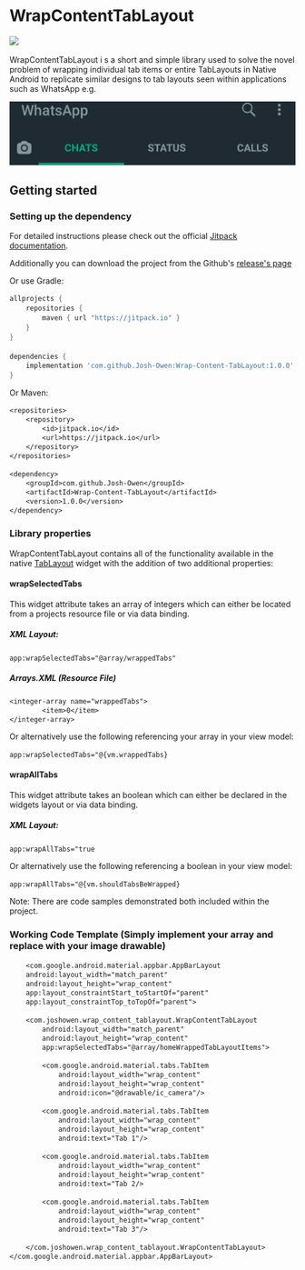 # WrapContentTabLayout

[![](https://jitpack.io/v/Josh-Owen/Wrap-Content-TabLayout.svg)](https://jitpack.io/#Josh-Owen/Wrap-Content-TabLayout)

WrapContentTabLayout i  s a short and simple library used to solve the novel problem
of wrapping individual tab items or entire TabLayouts in Native Android to replicate
similar designs to tab layouts seen within applications such as WhatsApp e.g.

![](images/tablayout_image.jpg)

## Getting started

### Setting up the dependency

For detailed instructions please check out the official [Jitpack documentation](https://jitpack.io/#Josh-Owen/Wrap-Content-TabLayout/Tag).

Additionally you can download the project from the Github's [release's page](https://github.com/Josh-Owen/Wrap-Content-TabLayout/releases)

Or use Gradle:

```gradle
allprojects {
    repositories {
        maven { url "https://jitpack.io" }
    }
}

dependencies {
    implementation 'com.github.Josh-Owen:Wrap-Content-TabLayout:1.0.0'
}
```

Or Maven:

```
<repositories>
    <repository>
        <id>jitpack.io</id>
        <url>https://jitpack.io</url>
    </repository>
</repositories>

<dependency>
    <groupId>com.github.Josh-Owen</groupId>
    <artifactId>Wrap-Content-TabLayout</artifactId>
    <version>1.0.0</version>
</dependency>
```
### Library properties

WrapContentTabLayout contains all of the functionality available in the native [TabLayout](https://developer.android.com/reference/com/google/android/material/tabs/TabLayout) widget
with the addition of two additional properties:

#### wrapSelectedTabs 

This widget attribute takes an array of integers which can either be located from a projects resource file or via data binding. 

##### XML Layout: 

``app:wrapSelectedTabs="@array/wrappedTabs"``

##### Arrays.XML (Resource File)

```
<integer-array name="wrappedTabs">
        <item>0</item>
</integer-array>
```

Or alternatively use the following referencing your array in your view model:

```app:wrapSelectedTabs="@{vm.wrappedTabs}```

#### wrapAllTabs 

This widget attribute takes an boolean which can either be declared in the widgets layout or via data binding. 

##### XML Layout: 

 ```app:wrapAllTabs="true```
 
Or alternatively use the following referencing a boolean in your view model:

 ```app:wrapAllTabs="@{vm.shouldTabsBeWrapped}```

Note: There are code samples demonstrated both included within the project. 




### Working Code Template (Simply implement your array and replace with your image drawable)

```
    <com.google.android.material.appbar.AppBarLayout
    android:layout_width="match_parent"
    android:layout_height="wrap_content"
    app:layout_constraintStart_toStartOf="parent"
    app:layout_constraintTop_toTopOf="parent">

    <com.joshowen.wrap_content_tablayout.WrapContentTabLayout
        android:layout_width="match_parent"
        android:layout_height="wrap_content"
        app:wrapSelectedTabs="@array/homeWrappedTabLayoutItems">

        <com.google.android.material.tabs.TabItem
            android:layout_width="wrap_content"
            android:layout_height="wrap_content"
            android:icon="@drawable/ic_camera"/>
            
        <com.google.android.material.tabs.TabItem
            android:layout_width="wrap_content"
            android:layout_height="wrap_content"
            android:text="Tab 1"/>
            
        <com.google.android.material.tabs.TabItem
            android:layout_width="wrap_content"
            android:layout_height="wrap_content"
            android:text="Tab 2/>
            
        <com.google.android.material.tabs.TabItem
            android:layout_width="wrap_content"
            android:layout_height="wrap_content"
            android:text="Tab 3"/>
            
    </com.joshowen.wrap_content_tablayout.WrapContentTabLayout>
</com.google.android.material.appbar.AppBarLayout>
```